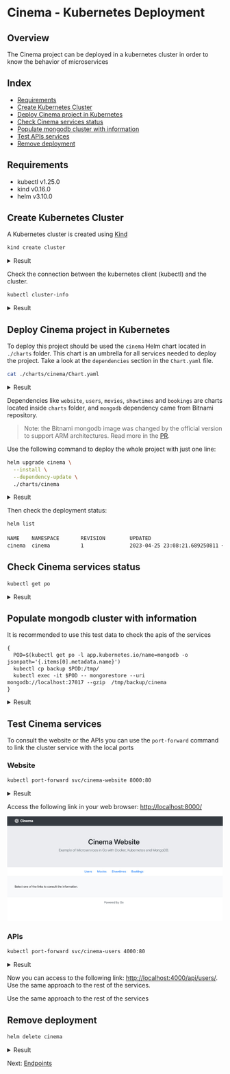 # Cinema - Kubernetes Deployment

## Overview

The Cinema project can be deployed in a kubernetes cluster in order to know the behavior of microservices

## Index

* [Requirements](#requirements)
* [Create Kubernetes Cluster](#create-kubernetes-cluster)
* [Deploy Cinema project in Kubernetes](#deploy-cinema-project-in-kubernetes)
* [Check Cinema services status](#check-cinema-services-status)
* [Populate mongodb cluster with information](#populate-mongodb-cluster-with-information)
* [Test APIs services](#test-apis-services)
* [Remove deployment](#remove-deployment)

## Requirements

* kubectl v1.25.0
* kind v0.16.0
* helm v3.10.0

## Create Kubernetes Cluster

A Kubernetes cluster is created using [Kind](https://kind.sigs.k8s.io/)

```bash
kind create cluster
```

<details>
  <summary>Result</summary>

  ```bash
  Creating cluster "kind" ...
  ✓ Ensuring node image (kindest/node:v1.26.3) 🖼
  ✓ Preparing nodes 📦
  ✓ Writing configuration 📜
  ✓ Starting control-plane 🕹️
  ✓ Installing CNI 🔌
  ✓ Installing StorageClass 💾
  Set kubectl context to "kind-kind"
  You can now use your cluster with:

  kubectl cluster-info --context kind-kind

  Have a question, bug, or feature request? Let us know! https://kind.sigs.k8s.io/#community 🙂
  ```
</details>

Check the connection between the kubernetes client (kubectl) and the cluster.

```bash
kubectl cluster-info
```

<details>
  <summary>Result</summary>

  ```bash
  Kubernetes control plane is running at https://127.0.0.1:63769
  CoreDNS is running at https://127.0.0.1:63769/api/v1/namespaces/kube-system/services/kube-dns:dns/proxy

  To further debug and diagnose cluster problems, use 'kubectl cluster-info dump'.
  ```
</details>

## Deploy Cinema project in Kubernetes

To deploy this project should be used the `cinema` Helm chart located in `./charts` folder. This chart is an umbrella for all services needed to deploy the project. Take a look at the `dependencies` section in the `Chart.yaml` file.

```bash
cat ./charts/cinema/Chart.yaml
```

<details>
  <summary>Result</summary>

  ```bash
  apiVersion: v2
  name: cinema
  description: A Helm chart to deploy Cinema project in Kubernetes
  # chart type
  type: application
  # chart version
  version: 0.2.2
  # cinema app version
  appVersion: "v2.2.2"
  dependencies:
    - condition: mongodb.enabled
      name: mongodb
      repository: https://charts.bitnami.com/bitnami
      version: 13.5.0
    - name: users
      version: 0.x.x
    - name: movies
      version: 0.x.x
    - name: showtimes
      version: 0.x.x
    - name: bookings
      version: 0.x.x
    - name: website
      version: 0.x.x
  ```
</details>

Dependencies like `website`, `users`, `movies`, `showtimes` and `bookings` are charts located inside `charts` folder, and `mongodb` dependency came from Bitnami repository.

> Note: the Bitnami mongodb image was changed by the official version to support ARM architectures. Read more in the [PR](https://github.com/mmorejon/microservices-docker-go-mongodb/pull/23).

Use the following command to deploy the whole project with just one line:

```bash
helm upgrade cinema \
  --install \
  --dependency-update \
  ./charts/cinema
```

<details>
  <summary>Result</summary>

  ```bash
  Release "cinema" does not exist. Installing it now.
  NAME: cinema
  LAST DEPLOYED: Wed Apr 26 01:13:15 2023
  NAMESPACE: default
  STATUS: deployed
  REVISION: 1
  ```
</details>

Then check the deployment status:

```bash
helm list

NAME    NAMESPACE       REVISION        UPDATED                                 STATUS          CHART           APP VERSION
cinema  cinema          1               2023-04-25 23:08:21.689250811 +0000 UTC deployed        cinema-0.2.2    v2.2.2
```

## Check Cinema services status

```bash
kubectl get po
```

<details>
  <summary>Result</summary>

  ```bash
  NAME                                READY   STATUS    RESTARTS   AGE
  cinema-bookings-64d56d595c-7vkgj    1/1     Running   0          47s
  cinema-mongodb-75854c5d9c-l9s2z     1/1     Running   0          47s
  cinema-movies-d9fd6f6cd-2l9lr       1/1     Running   0          47s
  cinema-showtimes-5575885ccb-pksxc   1/1     Running   0          47s
  cinema-users-9fb877fb7-zfsb2        1/1     Running   0          47s
  cinema-website-6896897d9-l4dxm      1/1     Running   0          47s
  ```
</details>

## Populate mongodb cluster with information

It is recommended to use this test data to check the apis of the services

```
{
  POD=$(kubectl get po -l app.kubernetes.io/name=mongodb -o jsonpath='{.items[0].metadata.name}')
  kubectl cp backup $POD:/tmp/
  kubectl exec -it $POD -- mongorestore --uri mongodb://localhost:27017 --gzip  /tmp/backup/cinema
}
```

<details>
  <summary>Result</summary>

  ```bash
  2021-01-18T19:43:55.343+0000    preparing collections to restore from
  2021-01-18T19:43:55.345+0000    reading metadata for movies.movies from /tmp/backup/cinema/movies/movies.metadata.json.gz
  2021-01-18T19:43:55.349+0000    reading metadata for showtimes.showtimes from /tmp/backup/cinema/showtimes/showtimes.metadata.json.gz
  2021-01-18T19:43:55.353+0000    reading metadata for users.users from /tmp/backup/cinema/users/users.metadata.json.gz
  2021-01-18T19:43:55.355+0000    reading metadata for bookings.bookings from /tmp/backup/cinema/bookings/bookings.metadata.json.gz
  2021-01-18T19:43:55.382+0000    restoring movies.movies from /tmp/backup/cinema/movies/movies.bson.gz
  2021-01-18T19:43:55.388+0000    restoring showtimes.showtimes from /tmp/backup/cinema/showtimes/showtimes.bson.gz
  2021-01-18T19:43:55.394+0000    restoring users.users from /tmp/backup/cinema/users/users.bson.gz
  2021-01-18T19:43:55.397+0000    no indexes to restore
  2021-01-18T19:43:55.397+0000    finished restoring movies.movies (6 documents, 0 failures)
  2021-01-18T19:43:55.401+0000    no indexes to restore
  2021-01-18T19:43:55.401+0000    finished restoring showtimes.showtimes (3 documents, 0 failures)
  2021-01-18T19:43:55.406+0000    no indexes to restore
  2021-01-18T19:43:55.406+0000    finished restoring users.users (5 documents, 0 failures)
  2021-01-18T19:43:55.407+0000    restoring bookings.bookings from /tmp/backup/cinema/bookings/bookings.bson.gz
  2021-01-18T19:43:55.422+0000    no indexes to restore
  2021-01-18T19:43:55.423+0000    finished restoring bookings.bookings (2 documents, 0 failures)
  2021-01-18T19:43:55.424+0000    16 document(s) restored successfully. 0 document(s) failed to restore.
  ```
</details>

## Test Cinema services

To consult the website or the APIs you can use the `port-forward` command to link the cluster service with the local ports

### Website

```bash
kubectl port-forward svc/cinema-website 8000:80
```

<details>
  <summary>Result</summary>

  ```bash
  Forwarding from 127.0.0.1:8000 -> 8000
  Forwarding from [::1]:8000 -> 8000
  ```
</details>

Access the following link in your web browser: <http://localhost:8000/>

![website home page](images/website-home.jpg)

### APIs

```bash
kubectl port-forward svc/cinema-users 4000:80
```

<details>
  <summary>Result</summary>

  ```bash
  Forwarding from 127.0.0.1:4000 -> 4000
  Forwarding from [::1]:4000 -> 4000
  ```
</details>

Now you can access to the following link: <http://localhost:4000/api/users/>. Use the same approach to the rest of the services.

Use the same approach to the rest of the services

## Remove deployment

```bash
helm delete cinema
```

<details>
  <summary>Result</summary>

  ```bash
  release "cinema" uninstalled
  ```
</details>

Next: [Endpoints](endpoints.md)
